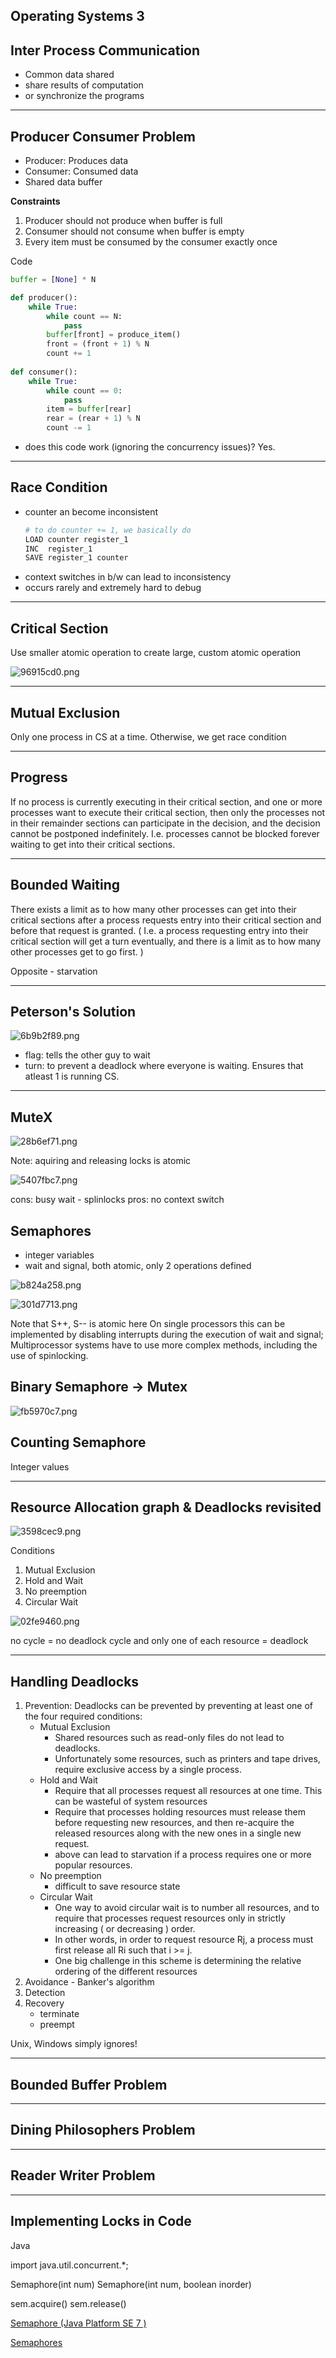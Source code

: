 Operating Systems 3
-------------------


Inter Process Communication
---------------------------

- Common data shared
- share results of computation
- or synchronize the programs

-- --

Producer Consumer Problem
-------------------------

- Producer: Produces data
- Consumer: Consumed data
- Shared data buffer

**Constraints**
1. Producer should not produce when buffer is full
2. Consumer should not consume when buffer is empty
3. Every item must be consumed by the consumer exactly once

Code

```python
buffer = [None] * N

def producer():
    while True:
        while count == N:
            pass
        buffer[front] = produce_item()
        front = (front + 1) % N
        count += 1
    
def consumer():
    while True:
        while count == 0:
            pass
        item = buffer[rear]
        rear = (rear + 1) % N
        count -= 1
```

- does this code work (ignoring the concurrency issues)?
Yes.

-- --

Race Condition
--------------

- counter an become inconsistent
    ```python
    # to do counter += 1, we basically do
    LOAD counter register_1
    INC  register_1
    SAVE register_1 counter
    ```
- context switches in b/w can lead to inconsistency
- occurs rarely and extremely hard to debug

-- --

Critical Section
----------------

Use smaller atomic operation to create large, custom atomic operation

![96915cd0.png](attachments/be23bceb.png)

-- --


Mutual Exclusion
----------------

Only one process in CS at a time. Otherwise, we get race condition

-- --

Progress
--------

If no process is currently executing in their critical section, and one or more processes want to execute their critical section, then only the processes not in their remainder sections can participate in the decision, and the decision cannot be postponed indefinitely. I.e. processes cannot be blocked forever waiting to get into their critical sections.

-- --

Bounded Waiting
---------------

There exists a limit as to how many other processes can get into their critical sections after a process requests entry into their critical section and before that request is granted. ( I.e. a process requesting entry into their critical section will get a turn eventually, and there is a limit as to how many other processes get to go first. )

Opposite - starvation
-- --

Peterson's Solution
-------------------

![6b9b2f89.png](attachments/6b9b2f89.png)

- flag: tells the other guy to wait
- turn: to prevent a deadlock where everyone is waiting. Ensures that atleast 1 is running CS.

-- --

MuteX
-----

![28b6ef71.png](attachments/28b6ef71.png)

Note: aquiring and releasing locks is atomic

![5407fbc7.png](attachments/5407fbc7.png)

cons: busy wait - splinlocks
pros: no context switch

Semaphores
----------

- integer variables
- wait and signal, both atomic, only 2 operations defined

![b824a258.png](attachments/b824a258.png)

![301d7713.png](attachments/301d7713.png)

Note that S++, S-- is atomic here
On single processors this can be implemented by disabling interrupts during the execution of wait and signal; Multiprocessor systems have to use more complex methods, including the use of spinlocking.

Binary Semaphore -> Mutex
-------------------------

![fb5970c7.png](attachments/fb5970c7.png)

Counting Semaphore
------------------

Integer values


-- --

Resource Allocation graph & Deadlocks revisited
-----------------------------------------------

![3598cec9.png](attachments/3598cec9.png)

Conditions
1. Mutual Exclusion
2. Hold and Wait
3. No preemption
4. Circular Wait


![02fe9460.png](attachments/02fe9460.png)

no cycle = no deadlock
cycle and only one of each resource = deadlock

-- --

Handling Deadlocks
------------------

1. Prevention: Deadlocks can be prevented by preventing at least one of the four required conditions:
    - Mutual Exclusion
        - Shared resources such as read-only files do not lead to deadlocks.
        - Unfortunately some resources, such as printers and tape drives, require exclusive access by a single process.
    - Hold and Wait
        - Require that all processes request all resources at one time. This can be wasteful of system resources
        - Require that processes holding resources must release them before requesting new resources, and then re-acquire the released resources along with the new ones in a single new request.
        - above can lead to starvation if a process requires one or more popular resources.
    - No preemption
        - difficult to save resource state
    - Circular Wait
        - One way to avoid circular wait is to number all resources, and to require that processes request resources only in strictly increasing ( or decreasing ) order.
        - In other words, in order to request resource Rj, a process must first release all Ri such that i >= j.
        - One big challenge in this scheme is determining the relative ordering of the different resources
2. Avoidance - Banker's algorithm
3. Detection
4. Recovery
    - terminate
    - preempt

Unix, Windows simply ignores!



-- --

Bounded Buffer Problem
----------------------

-- --

Dining Philosophers Problem
---------------------------

-- --

Reader Writer Problem
---------------------

-- --

Implementing Locks in Code
--------------------------

Java

import java.util.concurrent.*; 

Semaphore(int num)
Semaphore(int num, boolean inorder)

sem.acquire()
sem.release()

[Semaphore (Java Platform SE 7 )](https://docs.oracle.com/javase/7/docs/api/java/util/concurrent/Semaphore.html)

[Semaphores](http://tutorials.jenkov.com/java-concurrency/semaphores.html)
